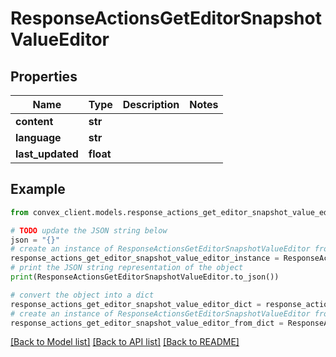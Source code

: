 # ResponseActionsGetEditorSnapshotValueEditor


## Properties

Name | Type | Description | Notes
------------ | ------------- | ------------- | -------------
**content** | **str** |  | 
**language** | **str** |  | 
**last_updated** | **float** |  | 

## Example

```python
from convex_client.models.response_actions_get_editor_snapshot_value_editor import ResponseActionsGetEditorSnapshotValueEditor

# TODO update the JSON string below
json = "{}"
# create an instance of ResponseActionsGetEditorSnapshotValueEditor from a JSON string
response_actions_get_editor_snapshot_value_editor_instance = ResponseActionsGetEditorSnapshotValueEditor.from_json(json)
# print the JSON string representation of the object
print(ResponseActionsGetEditorSnapshotValueEditor.to_json())

# convert the object into a dict
response_actions_get_editor_snapshot_value_editor_dict = response_actions_get_editor_snapshot_value_editor_instance.to_dict()
# create an instance of ResponseActionsGetEditorSnapshotValueEditor from a dict
response_actions_get_editor_snapshot_value_editor_from_dict = ResponseActionsGetEditorSnapshotValueEditor.from_dict(response_actions_get_editor_snapshot_value_editor_dict)
```
[[Back to Model list]](../README.md#documentation-for-models) [[Back to API list]](../README.md#documentation-for-api-endpoints) [[Back to README]](../README.md)


